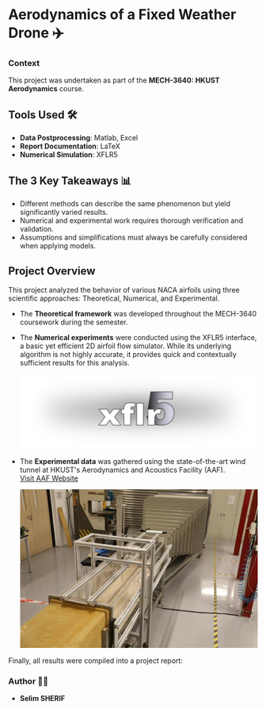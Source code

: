 # Aerodynamics of a Fixed Weather Drone ✈️

### Context
This project was undertaken as part of the **MECH-3640: HKUST Aerodynamics** course.

## Tools Used 🛠️
- **Data Postprocessing**: Matlab, Excel
- **Report Documentation**: LaTeX
- **Numerical Simulation**: XFLR5

## The 3 Key Takeaways 📊
- Different methods can describe the same phenomenon but yield significantly varied results.
- Numerical and experimental work requires thorough verification and validation.
- Assumptions and simplifications must always be carefully considered when applying models.

## Project Overview 

This project analyzed the behavior of various NACA airfoils using three scientific approaches: Theoretical, Numerical, and Experimental.

- The **Theoretical framework** was developed throughout the MECH-3640 coursework during the semester.
- The **Numerical experiments** were conducted using the XFLR5 interface, a basic yet efficient 2D airfoil flow simulator. While its underlying algorithm is not highly accurate, it provides quick and contextually sufficient results for this analysis.

  ![Numerical Simulation](Images/logo.png)

- The **Experimental data** was gathered using the state-of-the-art wind tunnel at HKUST's Aerodynamics and Acoustics Facility (AAF).  
  [Visit AAF Website](https://aaf.ust.hk/)

  ![Experimental Setup](Images/wind_tunnel.png)

Finally, all results were compiled into a project report: 

### Author 👨‍🔬
- **Selim SHERIF**
